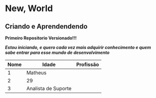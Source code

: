 # New, World
## Criando e Aprendendendo

__**Primeiro Repositorio Versionado!!!**__

__*Estou iniciando, e quero cada vez mais adquirir conhecimento e quem sabe entrar para esse mundo de desenvolvimento*__

Nome | Idade | Profissão
---|---|---
1 | Matheus
2 | 29
3 | Analista de Suporte